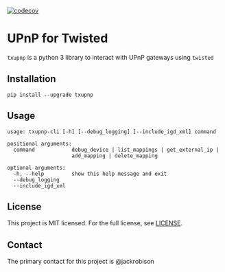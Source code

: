 [![codecov](https://codecov.io/gh/lbryio/txupnp/branch/master/graph/badge.svg)](https://codecov.io/gh/lbryio/txupnp)

# UPnP for Twisted

`txupnp` is a python 3 library to interact with UPnP gateways using `twisted`

## Installation

```
pip install --upgrade txupnp
```

## Usage

```
usage: txupnp-cli [-h] [--debug_logging] [--include_igd_xml] command

positional arguments:
  command            debug_device | list_mappings | get_external_ip |
                     add_mapping | delete_mapping

optional arguments:
  -h, --help         show this help message and exit
  --debug_logging
  --include_igd_xml
```


## License

This project is MIT licensed. For the full license, see [LICENSE](LICENSE).

## Contact

The primary contact for this project is @jackrobison
